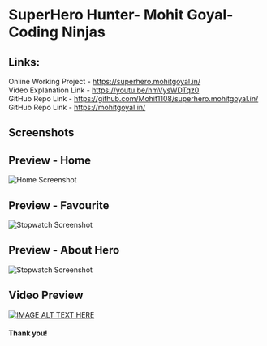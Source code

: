 ﻿# SuperHero Hunter- Mohit Goyal- Coding Ninjas <br>
## Links: <br>
Online Working Project - https://superhero.mohitgoyal.in/<br>
Video Explanation Link  - https://youtu.be/hmVysWDTqz0 <br>
GitHub Repo Link - https://github.com/Mohit1108/superhero.mohitgoyal.in/ <br>
GitHub Repo Link - https://mohitgoyal.in/ <br>

## Screenshots <br>
## Preview - Home <br>
  <img src="https://github.com/Mohit1108/superhero.mohitgoyal.me/blob/main/images/Hero_home.jpg?raw=true" alt="Home Screenshot" srcset=""> <br>
## Preview - Favourite <br>
  <img src="https://github.com/Mohit1108/superhero.mohitgoyal.me/blob/main/images/Hero_Fav.jpg?raw=true" alt="Stopwatch Screenshot" srcset=""> <br>
## Preview - About Hero <br>
  <img src="https://github.com/Mohit1108/superhero.mohitgoyal.me/blob/main/images/Hero_About.jpg?raw=true" alt="Stopwatch Screenshot" srcset=""> <br>

## Video Preview <br>
[![IMAGE ALT TEXT HERE](https://img.youtube.com/vi/hmVysWDTqz0/0.jpg)](https://www.youtube.com/watch?v=hmVysWDTqz0)


#### Thank you!


